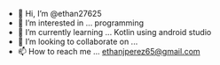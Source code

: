 - 👋 Hi, I’m @ethan27625
- 👀 I’m interested in ... programming 
- 🌱 I’m currently learning ... Kotlin using android studio 
- 💞️ I’m looking to collaborate on ... 
- 📫 How to reach me ... ethanjperez65@gmail.com

<!---
ethan27625/ethan27625 is a ✨ special ✨ repository because its `README.md` (this file) appears on your GitHub profile.
You can click the Preview link to take a look at your changes.
--->
